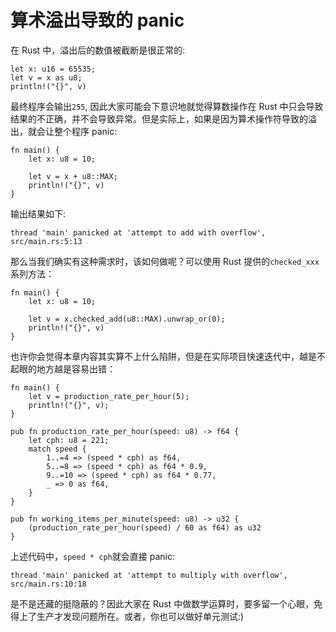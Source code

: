 # 算术溢出导致的 panic

在 Rust 中，溢出后的数值被截断是很正常的:

```rust,ignore,mdbook-runnable
let x: u16 = 65535;
let v = x as u8;
println!("{}", v)
```

最终程序会输出`255`, 因此大家可能会下意识地就觉得算数操作在 Rust 中只会导致结果的不正确，并不会导致异常。但是实际上，如果是因为算术操作符导致的溢出，就会让整个程序 panic:

```rust,ignore,mdbook-runnable
fn main() {
    let x: u8 = 10;

    let v = x + u8::MAX;
    println!("{}", v)
}
```

输出结果如下:

```console
thread 'main' panicked at 'attempt to add with overflow', src/main.rs:5:13
```

那么当我们确实有这种需求时，该如何做呢？可以使用 Rust 提供的`checked_xxx`系列方法：

```rust,ignore,mdbook-runnable
fn main() {
    let x: u8 = 10;

    let v = x.checked_add(u8::MAX).unwrap_or(0);
    println!("{}", v)
}
```

也许你会觉得本章内容其实算不上什么陷阱，但是在实际项目快速迭代中，越是不起眼的地方越是容易出错：

```rust,ignore,mdbook-runnable
fn main() {
    let v = production_rate_per_hour(5);
    println!("{}", v);
}

pub fn production_rate_per_hour(speed: u8) -> f64 {
    let cph: u8 = 221;
    match speed {
        1..=4 => (speed * cph) as f64,
        5..=8 => (speed * cph) as f64 * 0.9,
        9..=10 => (speed * cph) as f64 * 0.77,
        _ => 0 as f64,
    }
}

pub fn working_items_per_minute(speed: u8) -> u32 {
    (production_rate_per_hour(speed) / 60 as f64) as u32
}
```

上述代码中，`speed * cph`就会直接 panic:

```console
thread 'main' panicked at 'attempt to multiply with overflow', src/main.rs:10:18
```

是不是还藏的挺隐蔽的？因此大家在 Rust 中做数学运算时，要多留一个心眼，免得上了生产才发现问题所在。或者，你也可以做好单元测试:)
